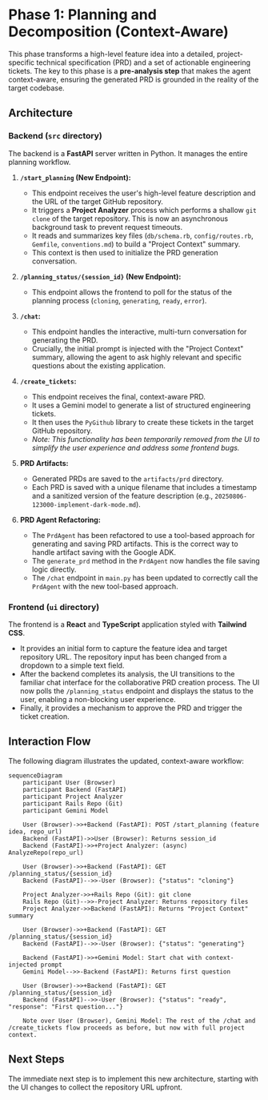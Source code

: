 # Phase 1: Planning and Decomposition (Context-Aware)

This phase transforms a high-level feature idea into a detailed, project-specific technical specification (PRD) and a set of actionable engineering tickets. The key to this phase is a **pre-analysis step** that makes the agent context-aware, ensuring the generated PRD is grounded in the reality of the target codebase.

## Architecture

### Backend (`src` directory)

The backend is a **FastAPI** server written in Python. It manages the entire planning workflow.

1.  **`/start_planning` (New Endpoint):**
    *   This endpoint receives the user's high-level feature description and the URL of the target GitHub repository.
    *   It triggers a **Project Analyzer** process which performs a shallow `git clone` of the target repository. This is now an asynchronous background task to prevent request timeouts.
    *   It reads and summarizes key files (`db/schema.rb`, `config/routes.rb`, `Gemfile`, `conventions.md`) to build a "Project Context" summary.
    *   This context is then used to initialize the PRD generation conversation.

2.  **`/planning_status/{session_id}` (New Endpoint):**
    *   This endpoint allows the frontend to poll for the status of the planning process (`cloning`, `generating`, `ready`, `error`).

3.  **`/chat`:**
    *   This endpoint handles the interactive, multi-turn conversation for generating the PRD.
    *   Crucially, the initial prompt is injected with the "Project Context" summary, allowing the agent to ask highly relevant and specific questions about the existing application.

4.  **`/create_tickets`:**
    *   This endpoint receives the final, context-aware PRD.
    *   It uses a Gemini model to generate a list of structured engineering tickets.
    *   It then uses the `PyGithub` library to create these tickets in the target GitHub repository.
    *   *Note: This functionality has been temporarily removed from the UI to simplify the user experience and address some frontend bugs.*

5.  **PRD Artifacts:**
    *   Generated PRDs are saved to the `artifacts/prd` directory.
    *   Each PRD is saved with a unique filename that includes a timestamp and a sanitized version of the feature description (e.g., `20250806-123000-implement-dark-mode.md`).

6.  **PRD Agent Refactoring:**
    *   The `PrdAgent` has been refactored to use a tool-based approach for generating and saving PRD artifacts. This is the correct way to handle artifact saving with the Google ADK.
    *   The `generate_prd` method in the `PrdAgent` now handles the file saving logic directly.
    *   The `/chat` endpoint in `main.py` has been updated to correctly call the `PrdAgent` with the new tool-based approach.

### Frontend (`ui` directory)

The frontend is a **React** and **TypeScript** application styled with **Tailwind CSS**.

*   It provides an initial form to capture the feature idea and target repository URL. The repository input has been changed from a dropdown to a simple text field.
*   After the backend completes its analysis, the UI transitions to the familiar chat interface for the collaborative PRD creation process. The UI now polls the `/planning_status` endpoint and displays the status to the user, enabling a non-blocking user experience.
*   Finally, it provides a mechanism to approve the PRD and trigger the ticket creation.

## Interaction Flow

The following diagram illustrates the updated, context-aware workflow:

```mermaid
sequenceDiagram
    participant User (Browser)
    participant Backend (FastAPI)
    participant Project Analyzer
    participant Rails Repo (Git)
    participant Gemini Model

    User (Browser)->>+Backend (FastAPI): POST /start_planning (feature idea, repo_url)
    Backend (FastAPI)->>User (Browser): Returns session_id
    Backend (FastAPI)->>+Project Analyzer: (async) AnalyzeRepo(repo_url)
    
    User (Browser)->>+Backend (FastAPI): GET /planning_status/{session_id}
    Backend (FastAPI)-->>-User (Browser): {"status": "cloning"}

    Project Analyzer->>+Rails Repo (Git): git clone
    Rails Repo (Git)-->>-Project Analyzer: Returns repository files
    Project Analyzer->>Backend (FastAPI): Returns "Project Context" summary
    
    User (Browser)->>+Backend (FastAPI): GET /planning_status/{session_id}
    Backend (FastAPI)-->>-User (Browser): {"status": "generating"}

    Backend (FastAPI)->>+Gemini Model: Start chat with context-injected prompt
    Gemini Model-->>-Backend (FastAPI): Returns first question
    
    User (Browser)->>+Backend (FastAPI): GET /planning_status/{session_id}
    Backend (FastAPI)-->>-User (Browser): {"status": "ready", "response": "First question..."}

    Note over User (Browser), Gemini Model: The rest of the /chat and /create_tickets flow proceeds as before, but now with full project context.
```

## Next Steps

The immediate next step is to implement this new architecture, starting with the UI changes to collect the repository URL upfront.

